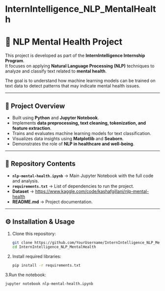 # InternIntelligence_NLP_MentalHealth
# 🧠 NLP Mental Health Project

This project is developed as part of the **InternIntelligence Internship Program**.  
It focuses on applying **Natural Language Processing (NLP)** techniques to analyze and classify text related to **mental health**.  

The goal is to understand how machine learning models can be trained on text data to detect patterns that may indicate mental health issues.  

---

## 📌 Project Overview
- Built using **Python** and **Jupyter Notebook**.
- Implements **data preprocessing, text cleaning, tokenization, and feature extraction**.
- Trains and evaluates machine learning models for text classification.
- Visualizes data insights using **Matplotlib** and **Seaborn**.
- Demonstrates the role of **NLP in healthcare and well-being**.

---

## 📂 Repository Contents
- **`nlp-mental-health.ipynb`** → Main Jupyter Notebook with the full code and analysis.  
- **`requirements.txt`** → List of dependencies to run the project.  
- **Dataset** → https://www.kaggle.com/code/kashafgillani/nlp-mental-health  
- **README.md** → Project documentation.  

---

## ⚙️ Installation & Usage

1. Clone this repository:
   ```bash
   git clone https://github.com/YourUsername/InternIntelligence_NLP_MentalHealth.git
   cd InternIntelligence_NLP_MentalHealth
2. Install required libraries:
   ```bash
   pip install -r requirements.txt
3.Run the notebook:
   ```bash
   jupyter notebook nlp-mental-health.ipynb

